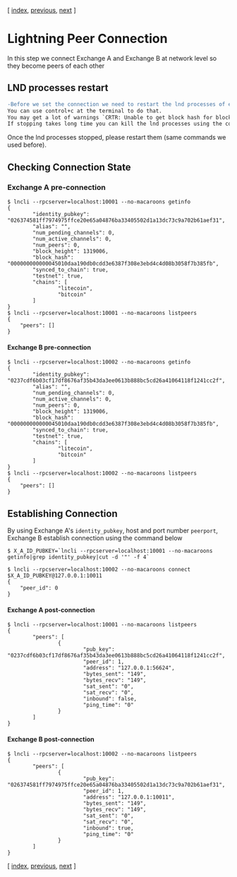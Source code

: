 [ [index](/README.md), [previous](/LIGHTNING-01-peers.md), [next](/LIGHTNING-03-channels.md) ]

# Lightning Peer Connection
In this step we connect Exchange A and Exchange B at network level so they become peers of each other   

## LND processes restart
```diff
-Before we set the connection we need to restart the lnd processes of exchange A and B. 
You can use control+c at the terminal to do that. 
You may get a lot of warnings `CRTR: Unable to get block hash for block at height`. These can be ignored. 
If stopping takes long time you can kill the lnd processes using the command `killall lnd` at the cli terminal.
```

Once the lnd processes stopped, please restart them (same commands we used before).

## Checking Connection State

### Exchange A pre-connection
```shell
$ lncli --rpcserver=localhost:10001 --no-macaroons getinfo
{
        "identity_pubkey": "026374581ff7974975ffce20e65a04876ba33405502d1a13dc73c9a702b61aef31",
        "alias": "",
        "num_pending_channels": 0,
        "num_active_channels": 0,
        "num_peers": 0,
        "block_height": 1319006,
        "block_hash": "000000000000045010daa190db0cdd3e6387f308e3ebd4c4d08b3058f7b385fb",
        "synced_to_chain": true,
        "testnet": true,
        "chains": [
                "litecoin",
                "bitcoin"
        ]
}
$ lncli --rpcserver=localhost:10001 --no-macaroons listpeers
{
    "peers": []
}
```

#### Exchange B pre-connection
```shell
$ lncli --rpcserver=localhost:10002 --no-macaroons getinfo
{
        "identity_pubkey": "0237cdf6b03cf17df8676af35b43da3ee0613b888bc5cd26a41064118f1241cc2f",
        "alias": "",
        "num_pending_channels": 0,
        "num_active_channels": 0,
        "num_peers": 0,
        "block_height": 1319006,
        "block_hash": "000000000000045010daa190db0cdd3e6387f308e3ebd4c4d08b3058f7b385fb",
        "synced_to_chain": true,
        "testnet": true,
        "chains": [
                "litecoin",
                "bitcoin"
        ]
}
$ lncli --rpcserver=localhost:10002 --no-macaroons listpeers
{
    "peers": []
}
```


## Establishing Connection
By using Exchange A's `identity_pubkey`, host and port number `peerport`, Exchange B establish connection using the command below
```shell
$ X_A_ID_PUBKEY=`lncli --rpcserver=localhost:10001 --no-macaroons getinfo|grep identity_pubkey|cut -d '"' -f 4`

$ lncli --rpcserver=localhost:10002 --no-macaroons connect $X_A_ID_PUBKEY@127.0.0.1:10011
{
    "peer_id": 0
}
```

#### Exchange A post-connection
```shell
$ lncli --rpcserver=localhost:10001 --no-macaroons listpeers
{
        "peers": [
                {
                        "pub_key": "0237cdf6b03cf17df8676af35b43da3ee0613b888bc5cd26a41064118f1241cc2f",
                        "peer_id": 1,
                        "address": "127.0.0.1:56624",
                        "bytes_sent": "149",
                        "bytes_recv": "149",
                        "sat_sent": "0",
                        "sat_recv": "0",
                        "inbound": false,
                        "ping_time": "0"
                }
        ]
}
```

#### Exchange B post-connection
```shell
$ lncli --rpcserver=localhost:10002 --no-macaroons listpeers
{
        "peers": [
                {
                        "pub_key": "026374581ff7974975ffce20e65a04876ba33405502d1a13dc73c9a702b61aef31",
                        "peer_id": 1,
                        "address": "127.0.0.1:10011",
                        "bytes_sent": "149",
                        "bytes_recv": "149",
                        "sat_sent": "0",
                        "sat_recv": "0",
                        "inbound": true,
                        "ping_time": "0"
                }
        ]
}
```

[ [index](/README.md), [previous](/LIGHTNING-01-peers.md), [next](/LIGHTNING-03-channels.md) ]
